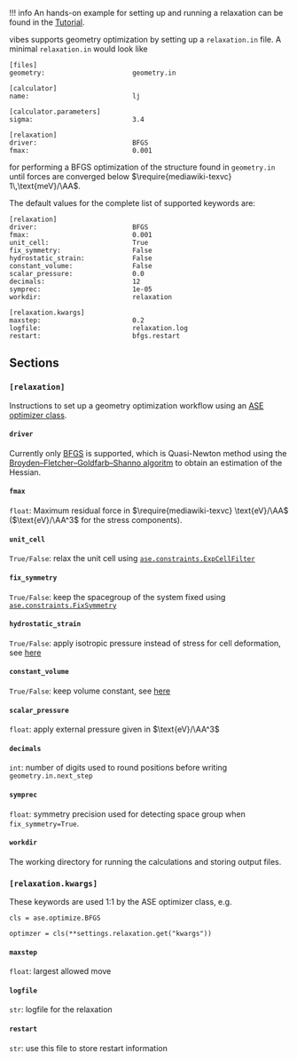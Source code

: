 !!! info
	An hands-on example for setting up and running a relaxation can be found in the [Tutorial](../Tutorial/1_geometry_optimization.md).

vibes supports geometry optimization by setting up a `relaxation.in` file. A minimal `relaxation.in` would look like

```fo
[files]
geometry:                      geometry.in

[calculator]
name:                          lj

[calculator.parameters]
sigma:                         3.4

[relaxation]
driver:                        BFGS
fmax:                          0.001
```

for performing a BFGS optimization of the structure found in `geometry.in` until forces are converged below $\require{mediawiki-texvc} 1\,\text{meV}/\AA$.

The default values for the complete list of supported keywords are:

```
[relaxation]
driver:                        BFGS
fmax:                          0.001
unit_cell:                     True
fix_symmetry:                  False
hydrostatic_strain:            False
constant_volume:               False
scalar_pressure:               0.0
decimals:                      12
symprec:                       1e-05
workdir:                       relaxation

[relaxation.kwargs]
maxstep:                       0.2
logfile:                       relaxation.log
restart:                       bfgs.restart
```

## Sections

### `[relaxation]`
Instructions to set up a geometry optimization workflow using an [ASE optimizer class](https://wiki.fysik.dtu.dk/ase/ase/optimize.html#module-ase.optimize).

#### `driver`
Currently only [BFGS](https://wiki.fysik.dtu.dk/ase/ase/optimize.html#bfgs) is supported, which is Quasi-Newton method using the [Broyden–Fletcher–Goldfarb–Shanno algoritm](https://en.wikipedia.org/wiki/Broyden%E2%80%93Fletcher%E2%80%93Goldfarb%E2%80%93Shanno_algorithm) to obtain an estimation of the Hessian.

#### `fmax`

`float`: Maximum residual force in $\require{mediawiki-texvc} \text{eV}/\AA$ ($\text{eV}/\AA^3$ for the stress components).

#### `unit_cell`

`True/False`: relax the unit cell using [`ase.constraints.ExpCellFilter`](https://wiki.fysik.dtu.dk/ase/ase/constraints.html?highlight=expcellfilter#ase.constraints.ExpCellFilter)

#### `fix_symmetry`

`True/False`: keep the spacegroup of the system fixed using [`ase.constraints.FixSymmetry`](https://wiki.fysik.dtu.dk/ase/dev/ase/constraints.html?highlight=fixsymmetry#ase.spacegroup.symmetrize.FixSymmetry)

#### `hydrostatic_strain`

`True/False`: apply isotropic pressure instead of stress for cell deformation, see [here](https://wiki.fysik.dtu.dk/ase/ase/constraints.html?highlight=expcellfilter#ase.constraints.ExpCellFilter)

#### `constant_volume`

`True/False`: keep volume constant, see [here](https://wiki.fysik.dtu.dk/ase/ase/constraints.html?highlight=expcellfilter#ase.constraints.ExpCellFilter)

#### `scalar_pressure`

`float`: apply external pressure given in $\text{eV}/\AA^3$

#### `decimals`

`int`: number of digits used to round positions before writing `geometry.in.next_step`

#### `symprec`

`float`: symmetry precision used for detecting space group when `fix_symmetry=True`.

#### `workdir`

The working directory for running the calculations and storing output files.

### `[relaxation.kwargs]`

These keywords are used 1:1 by the ASE optimizer class, e.g.

```pytho
cls = ase.optimize.BFGS

optimzer = cls(**settings.relaxation.get("kwargs"))
```

#### `maxstep`

`float`: largest allowed move

#### `logfile`

`str`: logfile for the relaxation

#### `restart`

`str`: use this file to store restart information